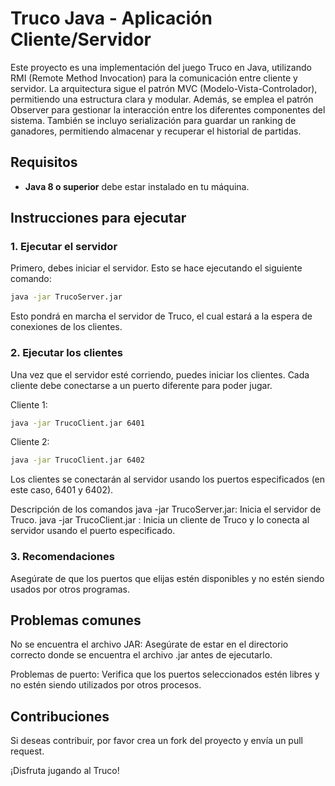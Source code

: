 # Truco Java - Aplicación Cliente/Servidor

Este proyecto es una implementación del juego Truco en Java, utilizando RMI (Remote Method Invocation) para la comunicación entre cliente y servidor. La arquitectura sigue el patrón MVC (Modelo-Vista-Controlador), permitiendo una estructura clara y modular. Además, se emplea el patrón Observer para gestionar la interacción entre los diferentes componentes del sistema. También se incluyo serialización para guardar un ranking de ganadores, permitiendo almacenar y recuperar el historial de partidas.
## Requisitos

- **Java 8 o superior** debe estar instalado en tu máquina.

## Instrucciones para ejecutar

### 1. Ejecutar el servidor

Primero, debes iniciar el servidor. Esto se hace ejecutando el siguiente comando:

```bash
java -jar TrucoServer.jar
```
Esto pondrá en marcha el servidor de Truco, el cual estará a la espera de conexiones de los clientes.

### 2. Ejecutar los clientes
Una vez que el servidor esté corriendo, puedes iniciar los clientes. Cada cliente debe conectarse a un puerto diferente para poder jugar.

Cliente 1:

```bash
java -jar TrucoClient.jar 6401
```
Cliente 2:

```bash
java -jar TrucoClient.jar 6402
```
Los clientes se conectarán al servidor usando los puertos especificados (en este caso, 6401 y 6402).

Descripción de los comandos
java -jar TrucoServer.jar: Inicia el servidor de Truco.
java -jar TrucoClient.jar <puerto>: Inicia un cliente de Truco y lo conecta al servidor usando el puerto especificado.
### 3. Recomendaciones
Asegúrate de que los puertos que elijas estén disponibles y no estén siendo usados por otros programas.
## Problemas comunes
No se encuentra el archivo JAR: Asegúrate de estar en el directorio correcto donde se encuentra el archivo .jar antes de ejecutarlo.

Problemas de puerto: Verifica que los puertos seleccionados estén libres y no estén siendo utilizados por otros procesos.

## Contribuciones
Si deseas contribuir, por favor crea un fork del proyecto y envía un pull request.

¡Disfruta jugando al Truco!
